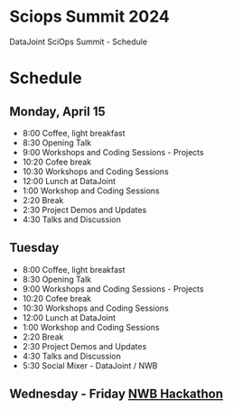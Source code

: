 # Sciops Summit 2024
DataJoint SciOps Summit - Schedule


# Schedule
## Monday, April 15

* 8:00  Coffee, light breakfast
* 8:30  Opening Talk
* 9:00  Workshops and Coding Sessions - Projects
* 10:20 Cofee break
* 10:30 Workshops and Coding Sessions 
* 12:00 Lunch at DataJoint
* 1:00 Workshop and Coding Sessions
* 2:20 Break
* 2:30 Project Demos and Updates
* 4:30 Talks and Discussion

## Tuesday
* 8:00  Coffee, light breakfast
* 8:30  Opening Talk
* 9:00  Workshops and Coding Sessions - Projects
* 10:20 Cofee break
* 10:30 Workshops and Coding Sessions 
* 12:00 Lunch at DataJoint
* 1:00 Workshop and Coding Sessions
* 2:20 Break
* 2:30 Project Demos and Updates
* 4:30 Talks and Discussion
* 5:30 Social Mixer - DataJoint / NWB 

## Wednesday - Friday  [NWB Hackathon](https://neurodatawithoutborders.github.io/nwb_hackathons/HCK18_2024_Dev_Hackathon_DataJoint)
